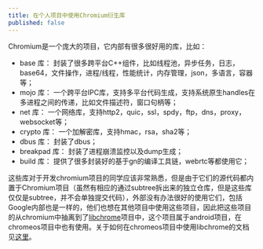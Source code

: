```yaml
---
title: 在个人项目中使用Chromium衍生库
published: false
---
```


Chromium是一个庞大的项目，它内部有很多很好用的库，比如：

- base 库： 封装了很多跨平台C++组件，比如线程池，异步任务，日志，base64，文件操作，进程/线程，性能统计，内存管理，json，多语言，容器等；
- mojo 库： 一个跨平台IPC库，支持多平台代码生成，支持系统原生handles在多进程之间的传递，比如文件描述符，窗口句柄等；
- net 库： 一个网络库，支持http2，quic，ssl，spdy，ftp，dns，proxy，websocket等；
- crypto 库： 一个加解密库，支持hmac，rsa，sha2等；
- dbus 库： 封装了dbus；
- breakpad 库： 封装了进程崩溃监控以及dump生成；
- build 库： 提供了很多封装好的基于gn的编译工具链，webrtc等都使用它；

这些库对于开发chromium项目的同学应该非常熟悉，但是由于它们的源代码都内置于Chromium项目（虽然有相应的通过subtree拆出来的独立仓库，但是这些库仅仅是subtree，并不会单独提交代码），外部没有办法很好的使用它们，包括Google内部也是一样的，他们也想在其他项目中使用这些项目，因此把这些项目的从chromium中抽离到了[libchrome](https://android.googlesource.com/platform/external/libchrome/)项目中，这个项目属于android项目，在chromeos项目中也有使用。关于如何在chromeos项目中使用libchrome的文档见[这里](https://chromium.googlesource.com/chromiumos/docs/+/refs/heads/master/packages/libchrome.md)。
